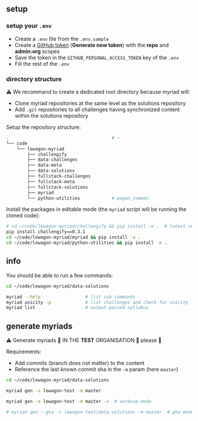 
## setup

### setup your `.env`

- Create a `.env` file from the `.env.sample`
- Create a [GitHub token](https://github.com/settings/tokens) (**Generate new token**) with the **repo** and **admin:org** scopes
- Save the token in the `GITHUB_PERSONAL_ACCESS_TOKEN` key of the `.env`
- Fill the rest of the `.env`

### directory structure

⚠️ We recommand to create a dedicated root directory because myriad will:
- Clone myriad repositories at the same level as the solutions repository
- Add `.git` repositories to all challenges having synchronized content within the solutions repository

Setup the repository structure:

``` bash
.                                       # ~
└── code
    └── lewagon-myriad
        ├── challengify
        ├── data-challenges
        ├── data-meta
        ├── data-solutions
        ├── fullstack-challenges
        ├── fullstack-meta
        ├── fullstack-solutions
        ├── myriad
        └── python-utilities            # wagon_common
```

Install the packages in editable mode (the `myriad` script will be running the cloned code):

``` bash
# cd ~/code/lewagon-myriad/challengify && pip install -e .  # latest version not running with myriad at the moment
pip install challengify==0.3.1
cd ~/code/lewagon-myriad/myriad && pip install -e .
cd ~/code/lewagon-myriad/python-utilities && pip install -e .
```

## info

You should be able to run a few commands:

``` bash
cd ~/code/lewagon-myriad/data-solutions

myriad --help                 # list sub commands
myriad unicity -p             # list challenges and check for unicity
myriad list                   # output parsed syllabus
```

## generate myriads

⚠️ Generate myriads 🚨 IN THE **TEST** ORGANISATION 🚨 please 🙏

Requirements:
- Add commits (branch does not matter) to the content
- Reference the last known commit sha in the `-m` param (here `master`)

``` bash
cd ~/code/lewagon-myriad/data-solutions

myriad gen -o lewagon-test -m master

myriad gen -o lewagon-test -m master -v  # verbose mode

# myriad gen --gha -c lewagon-test/data-solutions -m master  # gha mode TBV
```
